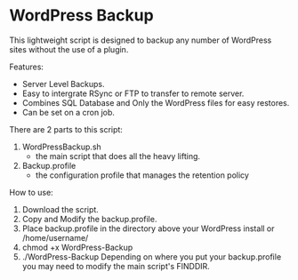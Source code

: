 WordPress Backup
===============

This lightweight script is designed to backup any number of WordPress sites without the use of a plugin. 

Features:

- Server Level Backups.
- Easy to intergrate RSync or FTP to transfer to remote server.
- Combines SQL Database and Only the WordPress files for easy restores.
- Can be set on a cron job.


There are 2 parts to this script:

1. WordPressBackup.sh
    - the main script that does all the heavy lifting.
2. Backup.profile
    - the configuration profile that manages the retention policy

How to use:

1. Download the script.
2. Copy and Modify the backup.profile.
3. Place backup.profile in the directory above your WordPress install or /home/username/
4. chmod +x WordPress-Backup
5. ./WordPress-Backup 
    Depending on where you put your backup.profile you may need to modify the main script's FINDDIR.

